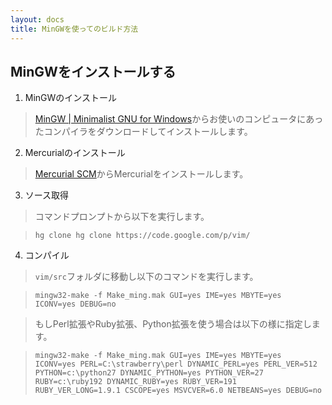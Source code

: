 ```yaml
---
layout: docs
title: MinGWを使ってのビルド方法
---
```

MinGWをインストールする
-----------------------

1. MinGWのインストール

> [MinGW | Minimalist GNU for Windows](http://www.mingw.org/)からお使いのコンピュータにあったコンパイラをダウンロードしてインストールします。

2. Mercurialのインストール

> [Mercurial SCM](http://mercurial.selenic.com/)からMercurialをインストールします。

3. ソース取得

>  コマンドプロンプトから以下を実行します。

>     hg clone hg clone https://code.google.com/p/vim/

4. コンパイル

> `vim/src`フォルダに移動し以下のコマンドを実行します。

>     mingw32-make -f Make_ming.mak GUI=yes IME=yes MBYTE=yes ICONV=yes DEBUG=no

> もしPerl拡張やRuby拡張、Python拡張を使う場合は以下の様に指定します。

>     mingw32-make -f Make_ming.mak GUI=yes IME=yes MBYTE=yes ICONV=yes PERL=C:\strawberry\perl DYNAMIC_PERL=yes PERL_VER=512 PYTHON=c:\python27 DYNAMIC_PYTHON=yes PYTHON_VER=27 RUBY=c:\ruby192 DYNAMIC_RUBY=yes RUBY_VER=191 RUBY_VER_LONG=1.9.1 CSCOPE=yes MSVCVER=6.0 NETBEANS=yes DEBUG=no

